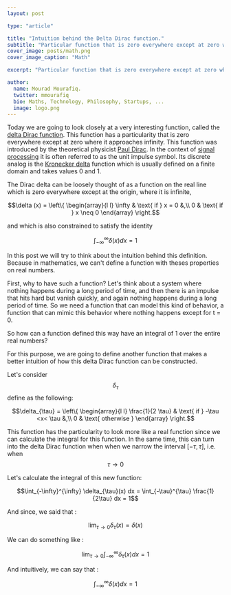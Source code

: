 ```yaml
---
layout: post

type: "article"

title: "Intuition behind the Delta Dirac function."
subtitle: "Particular function that is zero everywhere except at zero where it approaches infinity."
cover_image: posts/math.png
cover_image_caption: "Math"

excerpt: "Particular function that is zero everywhere except at zero where it approaches infinity."

author:
  name: Mourad Mourafiq.
  twitter: mmourafiq
  bio: Maths, Technology, Philosophy, Startups, ...
  image: logo.png
---
```


Today we are going to look closely at a very interesting function, called the [delta Dirac function](http://en.wikipedia.org/wiki/Dirac_delta_function). This function has a particularity that is zero everywhere except at zero where it approaches infinity. This function was introduced by the theoretical physicist [Paul Dirac](http://en.wikipedia.org/wiki/Paul_Dirac). In the context of [signal processing](http://en.wikipedia.org/wiki/Signal_processing) it is often referred to as the unit impulse symbol. Its discrete analog is the [Kronecker delta](http://en.wikipedia.org/wiki/Kronecker_delta) function which is usually defined on a finite domain and takes values 0 and 1.

The Dirac delta can be loosely thought of as a function on the real line which is zero everywhere except at the origin, where it is infinite,

$$\delta (x) = \left\{
  \begin{array}{l l}
 \infty & \text{ if } x = 0  &,\\
 0 & \text{ if } x \neq 0
\end{array} \right.$$

and which is also constrained to satisfy the identity

$$\int_{-\infty}^{\infty} \delta(x) dx = 1$$

In this post we will try to think about the intuition behind this definition. Because in mathematics, we can't define a function with theses properties on real numbers.

First, why to have such a function? Let's think about a system where nothing happens during a long period of time, and then there is an impulse that hits hard but vanish quickly, and again nothing happens during a long period of time. So we need a function that can model this kind of behavior, a function that can mimic this behavior where nothing happens except for t = 0.

So how can a function defined this way have an integral of 1 over the entire real numbers?

For this purpose, we are going to define another function that makes a better intuition of how this delta Dirac function can be constructed.

Let's consider $$\delta_{\tau}$$ define as the following:

$$\delta_{\tau} = \left\{
  \begin{array}{l l}
 \frac{1}{2 \tau} & \text{ if } -\tau <x< \tau  &,\\
 0 & \text{ otherwise }
\end{array} \right.$$

This function has the particularity to look more like a real function since we can calculate the integral for this function. In the same time, this can turn into the delta Dirac function when when we narrow the interval $[-\tau, \tau]$, i.e. when $$\tau \to 0$$

Let's calculate the integral of this new function:

$$\int_{-\infty}^{\infty} \delta_{\tau}(x) dx = \int_{-\tau}^{\tau} \frac{1}{2\tau} dx = 1$$

And since, we said that :

$$\lim_{\tau \to 0} \delta_{\tau}(x) = \delta(x)$$

We can do something like :

$$\lim_{\tau \to 0} \int_{-\infty}^{\infty} \delta_{\tau}(x) dx = 1$$

And intuitively, we can say that :

$$ \int_{-\infty}^{\infty} \delta(x) dx = 1$$
